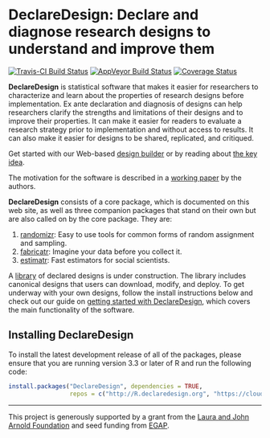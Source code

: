 
<!-- README.md is generated from README.Rmd. Please edit that file -->
DeclareDesign: Declare and diagnose research designs to understand and improve them
===================================================================================

[![Travis-CI Build Status](https://travis-ci.org/DeclareDesign/DeclareDesign.svg?branch=master)](https://travis-ci.org/DeclareDesign/DeclareDesign) [![AppVeyor Build Status](https://ci.appveyor.com/api/projects/status/github/DeclareDesign/DeclareDesign?branch=master&svg=true)](https://ci.appveyor.com/project/DeclareDesign/DeclareDesign) [![Coverage Status](https://coveralls.io/repos/github/DeclareDesign/DeclareDesign/badge.svg?branch=master)](https://coveralls.io/github/DeclareDesign/DeclareDesign?branch=master)

**DeclareDesign** is statistical software that makes it easier for researchers to characterize and learn about the properties of research designs before implementation. Ex ante declaration and diagnosis of designs can help researchers clarify the strengths and limitations of their designs and to improve their properties. It can make it easier for readers to evaluate a research strategy prior to implementation and without access to results. It can also make it easier for designs to be shared, replicated, and critiqued.

Get started with our Web-based [design builder](http://shiny.declaredesign.org:8001) or by reading about [the key idea](articles/key_idea.html).

The motivation for the software is described in a [working paper](http://declaredesign.org/paper.pdf) by the authors.

**DeclareDesign** consists of a core package, which is documented on this web site, as well as three companion packages that stand on their own but are also called on by the core package. They are:

1.  [randomizr](http://randomizr.declaredesign.org): Easy to use tools for common forms of random assignment and sampling.
2.  [fabricatr](http://fabricatr.declaredesign.org): Imagine your data before you collect it.
3.  [estimatr](http://estimatr.declaredesign.org): Fast estimators for social scientists.

A [library](http://declaredesign.org/articles/design_library.html) of declared designs is under construction. The library includes canonical designs that users can download, modify, and deploy. To get underway with your own designs, follow the install instructions below and check out our guide on [getting started with DeclareDesign](articles/DeclareDesign.html), which covers the main functionality of the software.

Installing DeclareDesign
------------------------

To install the latest development release of all of the packages, please ensure that you are running version 3.3 or later of R and run the following code:

``` r
install.packages("DeclareDesign", dependencies = TRUE, 
                 repos = c("http://R.declaredesign.org", "https://cloud.r-project.org"))
```

------------------------------------------------------------------------

This project is generously supported by a grant from the [Laura and John Arnold Foundation](http://www.arnoldfoundation.org) and seed funding from [EGAP](http://egap.org).
